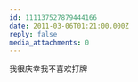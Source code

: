 ```yaml
---
id: 111137527879444166
date: 2011-03-06T01:21:00.000Z
reply: false
media_attachments: 0
---
```


我很庆幸我不喜欢打牌

